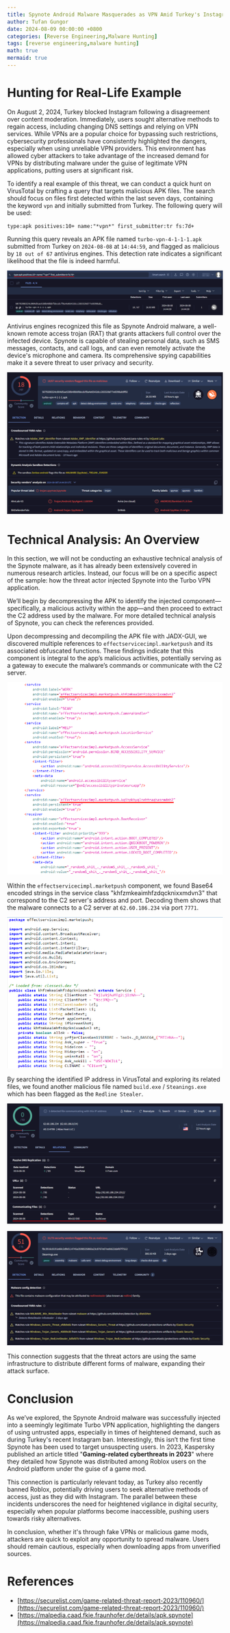 ```yaml
---
title: Spynote Android Malware Masquerades as VPN Amid Turkey's Instagram Ban
author: Tufan Gungor
date: 2024-08-09 00:00:00 +0800
categories: [Reverse Engineering,Malware Hunting]
tags: [reverse engineering,malware hunting]
math: true
mermaid: true
---
```


# Hunting for Real-Life Example

On August 2, 2024, Turkey blocked Instagram following a disagreement over content moderation. Immediately, users sought alternative methods to regain access, including changing DNS settings and relying on VPN services. While VPNs are a popular choice for bypassing such restrictions, cybersecurity professionals have consistently highlighted the dangers, especially when using unreliable VPN providers. This environment has allowed cyber attackers to take advantage of the increased demand for VPNs by distributing malware under the guise of legitimate VPN applications, putting users at significant risk.

To identify a real example of this threat, we can conduct a quick hunt on VirusTotal by crafting a query that targets malicious APK files. The search should focus on files first detected within the last seven days, containing the keyword `vpn` and initially submitted from Turkey. The following query will be used:

```
type:apk positives:10+ name:"*vpn*" first_submitter:tr fs:7d+
```

Running this query reveals an APK file named `turbo-vpn-4-1-1-1.apk` submitted from Turkey on `2024-08-08` at `14:44:59`, and flagged as malicious by `18 out of 67` antivirus engines. This detection rate indicates a significant likelihood that the file is indeed harmful.

![Untitled](/assets/img/spynote/0.png)

Antivirus engines recognized this file as Spynote Android malware, a well-known remote access trojan (RAT) that grants attackers full control over the infected device. Spynote is capable of stealing personal data, such as SMS messages, contacts, and call logs, and can even remotely activate the device's microphone and camera. Its comprehensive spying capabilities make it a severe threat to user privacy and security.

![Untitled](/assets/img/spynote/1.png)

# Technical Analysis: An Overview

In this section, we will not be conducting an exhaustive technical analysis of the Spynote malware, as it has already been extensively covered in numerous research articles. Instead, our focus will be on a specific aspect of the sample: how the threat actor injected Spynote into the Turbo VPN application.

We’ll begin by decompressing the APK to identify the injected component—specifically, a malicious activity within the app—and then proceed to extract the C2 address used by the malware. For more detailed technical analysis of Spynote, you can check the references provided.

Upon decompressing and decompiling the APK file with JADX-GUI, we discovered multiple references to `effectservicecimpl.marketpush` and its associated obfuscated functions. These findings indicate that this component is integral to the app’s malicious activities, potentially serving as a gateway to execute the malware’s commands or communicate with the C2 server.

![Untitled](/assets/img/spynote/2.png)

Within the `effectservicecimpl.marketpush` component, we found Base64 encoded strings in the service class "khfzmkeaimhfzdqcknixxmdvn3" that correspond to the C2 server's address and port. Decoding them shows that the malware connects to a C2 server at `62.60.186.234` via port `7771`.

![Untitled](/assets/img/spynote/3.png)

By searching the identified IP address in VirusTotal and exploring its related files, we found another malicious file named `build.exe`  / `Steanings.exe` which has been flagged as the `Redline Stealer`. 

![Untitled](/assets/img/spynote/4.png)

![Untitled](/assets/img/spynote/5.png)

This connection suggests that the threat actors are using the same infrastructure to distribute different forms of malware, expanding their attack surface.

# Conclusion

As we’ve explored, the Spynote Android malware was successfully injected into a seemingly legitimate Turbo VPN application, highlighting the dangers of using untrusted apps, especially in times of heightened demand, such as during Turkey's recent Instagram ban. Interestingly, this isn’t the first time Spynote has been used to target unsuspecting users. In 2023, Kaspersky published an article titled "**Gaming-related cyberthreats in 2023**" where they detailed how Spynote was distributed among Roblox users on the Android platform under the guise of a game mod.

This connection is particularly relevant today, as Turkey also recently banned Roblox, potentially driving users to seek alternative methods of access, just as they did with Instagram. The parallel between these incidents underscores the need for heightened vigilance in digital security, especially when popular platforms become inaccessible, pushing users towards risky alternatives.

In conclusion, whether it's through fake VPNs or malicious game mods, attackers are quick to exploit any opportunity to spread malware. Users should remain cautious, especially when downloading apps from unverified sources.

# References

- [https://securelist.com/game-related-threat-report-2023/110960/](https://securelist.com/game-related-threat-report-2023/110960/)
- [https://malpedia.caad.fkie.fraunhofer.de/details/apk.spynote](https://malpedia.caad.fkie.fraunhofer.de/details/apk.spynote)